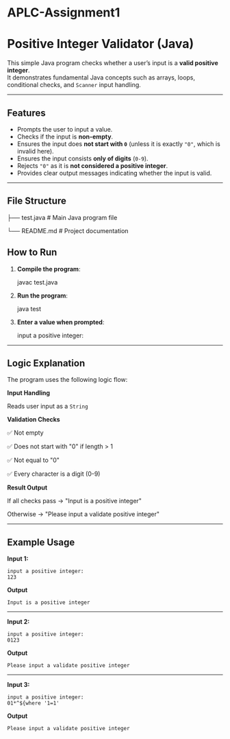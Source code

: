 # APLC-Assignment1

# Positive Integer Validator (Java)

This simple Java program checks whether a user’s input is a **valid positive integer**.  
It demonstrates fundamental Java concepts such as arrays, loops, conditional checks, and `Scanner` input handling.

---

## Features

- Prompts the user to input a value.
- Checks if the input is **non-empty**.
- Ensures the input does **not start with `0`** (unless it is exactly `"0"`, which is invalid here).
- Ensures the input consists **only of digits** (`0-9`).
- Rejects `"0"` as it is **not considered a positive integer**.
- Provides clear output messages indicating whether the input is valid.

---

## File Structure

├── test.java # Main Java program file

└── README.md # Project documentation

## How to Run

1. **Compile the program**:

   javac test.java

2. **Run the program**:
   
   java test
   
3. **Enter a value when prompted**:

   input a positive integer:
   
---

## Logic Explanation

The program uses the following logic flow:

**Input Handling**

   Reads user input as a `String`

**Validation Checks**

   ✅ Not empty

   ✅ Does not start with "0" if length > 1

   ✅ Not equal to "0"

   ✅ Every character is a digit (0-9)

**Result Output**

   If all checks pass → "Input is a positive integer"

   Otherwise → "Please input a validate positive integer"
   
---
   
## Example Usage

**Input 1:**

    input a positive integer:
    123

**Output**

    Input is a positive integer

---

**Input 2:**

    input a positive integer:
    0123

**Output**

    Please input a validate positive integer

---

**Input 3:**

    input a positive integer:
    01*^${where '1=1'

**Output**

    Please input a validate positive integer

